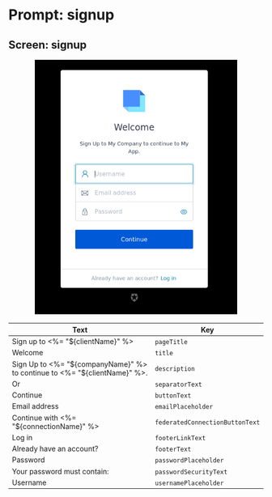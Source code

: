 # Prompt: signup

## Screen: signup

<p style="text-align: center;">
  <img alt="signup reference screenshot" class="ul-prompt-screenshot" data-ul-prompt="signup" src="/media/articles/universal-login/text-customization/signup.png" style="width: 400px;"/>
</p>

|Text|Key|
|----------|----------|
|Sign up to <%= "${clientName}" %>|`pageTitle`|
|Welcome|`title`|
|Sign Up to <%= "${companyName}" %> to continue to <%= "${clientName}" %>.|`description`|
|Or|`separatorText`|
|Continue|`buttonText`|
|Email address|`emailPlaceholder`|
|Continue with <%= "${connectionName}" %>|`federatedConnectionButtonText`|
|Log in|`footerLinkText`|
|Already have an account?|`footerText`|
|Password|`passwordPlaceholder`|
|Your password must contain:|`passwordSecurityText`|
|Username|`usernamePlaceholder`|
